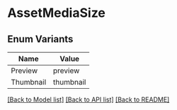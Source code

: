 # AssetMediaSize

## Enum Variants

| Name | Value |
|---- | -----|
| Preview | preview |
| Thumbnail | thumbnail |


[[Back to Model list]](../README.md#documentation-for-models) [[Back to API list]](../README.md#documentation-for-api-endpoints) [[Back to README]](../README.md)


